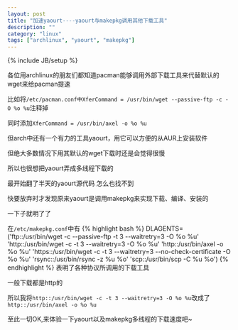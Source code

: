 ```yaml
---
layout: post
title: "加速yaourt----yaourt与makepkg调用其他下载工具"
description: ""
category: "linux"
tags: ["archlinux", "yaourt", "makepkg"]
---
```

{% include JB/setup %}

各位用archlinux的朋友们都知道pacman能够调用外部下载工具来代替默认的wget来给pacman提速

比如将`/etc/pacman.conf中XferCommand = /usr/bin/wget --passive-ftp -c -O %o %u`注释掉

同时添加`XferCommand = /usr/bin/axel -o %o %u`



但arch中还有一个有力的工具yaourt，用它可以方便的从AUR上安装软件

但绝大多数情况下用其默认的wget下载时还是会觉得很慢

所以也很想把yaourt弄成多线程下载的

最开始翻了半天的yaourt源代码 怎么也找不到

快要放弃时才发现原来yaourt是调用makepkg来实现下载、编译、安装的

一下子就明了了

在`/etc/makepkg.conf`中有
{% highlight bash %}
DLAGENTS=('ftp::/usr/bin/wget -c --passive-ftp -t 3 --waitretry=3 -O %o %u'
          'http::/usr/bin/wget -c -t 3 --waitretry=3 -O %o %u'
          'http::/usr/bin/axel -o %o %u'
          'https::/usr/bin/wget -c -t 3 --waitretry=3 --no-check-certificate -O %o %u'
          'rsync::/usr/bin/rsync -z %u %o'
          'scp::/usr/bin/scp -C %u %o')
{% endhighlight %}
表明了各种协议所调用的下载工具

一般下载都是http的

所以我将`http::/usr/bin/wget -c -t 3 --waitretry=3 -O %o %u`改成了`http::/usr/bin/axel -o %o %u`



至此一切OK,来体验一下yaourt以及makepkg多线程的下载速度吧~
